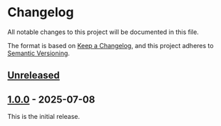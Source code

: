 # Changelog
All notable changes to this project will be documented in this file.

The format is based on [Keep a Changelog](https://keepachangelog.com/en/1.0.0/),
and this project adheres to [Semantic Versioning](https://semver.org/spec/v2.0.0.html).

## [Unreleased]

## [1.0.0] - 2025-07-08
This is the initial release.

[unreleased]: https://github.com/eclipse-keyple/keyple-plugin-storagecard-java-api/compare/1.0.0...HEAD
[1.0.0]: https://github.com/eclipse-keyple/keyple-plugin-storagecard-java-api/releases/tag/1.0.0
